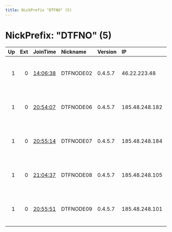 ```yaml
---
title: NickPrefix "DTFNO" (5)
---
```


# NickPrefix: "DTFNO" (5)

|   Up |   Ext | JoinTime                                                                                            | Nickname   | Version   | IP             | AS                  | CC   |   ORp |   Dirp | OS    | Contact                            |   eFamMembers |
|-----:|------:|:----------------------------------------------------------------------------------------------------|:-----------|:----------|:---------------|:--------------------|:-----|------:|-------:|:------|:-----------------------------------|--------------:|
|    1 |     0 | [14:06:38](https://metrics.torproject.org/rs.html#details/292C8C0804FF67C0E944022DA596E09E99CCCD84) | DTFNODE02  | 0.4.5.7   | 46.22.223.48   | Aktsiaselts WaveCom | ee   |   443 |      0 | Linux | freedom at freemail dot com decent |             3 |
|    1 |     0 | [20:54:07](https://metrics.torproject.org/rs.html#details/38CBE4AF8697BC75B92D0002C669ACD700C5101E) | DTFNODE06  | 0.4.5.7   | 185.48.248.182 | eServer s.r.o.      | sk   |   443 |     80 | Linux | freedom at freemail dot com decent |             4 |
|    1 |     0 | [20:55:14](https://metrics.torproject.org/rs.html#details/83BE40B3058674EEBAE85A04549B14E5F2D9E675) | DTFNODE07  | 0.4.5.7   | 185.48.248.184 | eServer s.r.o.      | sk   |   443 |     80 | Linux | freedom at freemail dot com decent |             4 |
|    1 |     0 | [21:04:37](https://metrics.torproject.org/rs.html#details/AAA77741DFB9E13E8DC9E215A8D364C11225C007) | DTFNODE08  | 0.4.5.7   | 185.48.248.105 | eServer s.r.o.      | sk   |   443 |     80 | Linux | freedom at freemail dot com decent |             4 |
|    1 |     0 | [20:55:51](https://metrics.torproject.org/rs.html#details/E627C03B641F3AB576D02443880B48C9A41E16A6) | DTFNODE09  | 0.4.5.7   | 185.48.248.101 | eServer s.r.o.      | sk   |   443 |     80 | Linux | freedom at freemail dot com decent |             4 |
